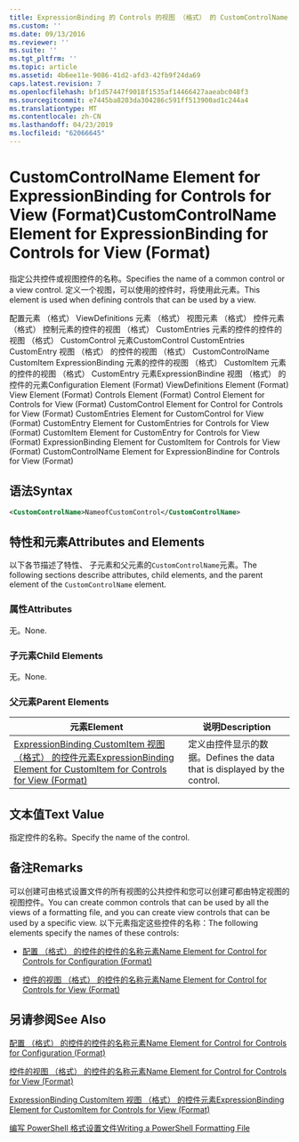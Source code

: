 ```yaml
---
title: ExpressionBinding 的 Controls 的视图 （格式） 的 CustomControlName 元素 |Microsoft Docs
ms.custom: ''
ms.date: 09/13/2016
ms.reviewer: ''
ms.suite: ''
ms.tgt_pltfrm: ''
ms.topic: article
ms.assetid: 4b6ee11e-9086-41d2-afd3-42fb9f24da69
caps.latest.revision: 7
ms.openlocfilehash: bf1d57447f9018f1535af14466427aaeabc048f3
ms.sourcegitcommit: e7445ba8203da304286c591ff513900ad1c244a4
ms.translationtype: MT
ms.contentlocale: zh-CN
ms.lasthandoff: 04/23/2019
ms.locfileid: "62066645"
---
```

# <a name="customcontrolname-element-for-expressionbinding-for-controls-for-view-format"></a><span data-ttu-id="ca9f4-102">CustomControlName Element for ExpressionBinding for Controls for View (Format)</span><span class="sxs-lookup"><span data-stu-id="ca9f4-102">CustomControlName Element for ExpressionBinding for Controls for View (Format)</span></span>

<span data-ttu-id="ca9f4-103">指定公共控件或视图控件的名称。</span><span class="sxs-lookup"><span data-stu-id="ca9f4-103">Specifies the name of a common control or a view control.</span></span> <span data-ttu-id="ca9f4-104">定义一个视图，可以使用的控件时，将使用此元素。</span><span class="sxs-lookup"><span data-stu-id="ca9f4-104">This element is used when defining controls that can be used by a view.</span></span>

<span data-ttu-id="ca9f4-105">配置元素 （格式） ViewDefinitions 元素 （格式） 视图元素 （格式） 控件元素 （格式） 控制元素的控件的视图 （格式） CustomEntries 元素的控件的控件的视图 （格式） CustomControl 元素CustomControl CustomEntries CustomEntry 视图 （格式） 的控件的视图 （格式） CustomControlName CustomItem ExpressionBinding 元素的控件的视图 （格式） CustomItem 元素的控件的视图 （格式） CustomEntry 元素ExpressionBindine 视图 （格式） 的控件的元素</span><span class="sxs-lookup"><span data-stu-id="ca9f4-105">Configuration Element (Format) ViewDefinitions Element (Format) View Element (Format) Controls Element (Format) Control Element for Controls for View (Format) CustomControl Element for Control for Controls for View (Format) CustomEntries Element for CustomControl for View (Format) CustomEntry Element for CustomEntries for Controls for View (Format) CustomItem Element for CustomEntry for Controls for View (Format) ExpressionBinding Element for CustomItem for Controls for View (Format) CustomControlName Element for ExpressionBindine for Controls for View (Format)</span></span>

## <a name="syntax"></a><span data-ttu-id="ca9f4-106">语法</span><span class="sxs-lookup"><span data-stu-id="ca9f4-106">Syntax</span></span>

```xml
<CustomControlName>NameofCustomControl</CustomControlName>
```

## <a name="attributes-and-elements"></a><span data-ttu-id="ca9f4-107">特性和元素</span><span class="sxs-lookup"><span data-stu-id="ca9f4-107">Attributes and Elements</span></span>

<span data-ttu-id="ca9f4-108">以下各节描述了特性、 子元素和父元素的`CustomControlName`元素。</span><span class="sxs-lookup"><span data-stu-id="ca9f4-108">The following sections describe attributes, child elements, and the parent element of the `CustomControlName` element.</span></span>

### <a name="attributes"></a><span data-ttu-id="ca9f4-109">属性</span><span class="sxs-lookup"><span data-stu-id="ca9f4-109">Attributes</span></span>

<span data-ttu-id="ca9f4-110">无。</span><span class="sxs-lookup"><span data-stu-id="ca9f4-110">None.</span></span>

### <a name="child-elements"></a><span data-ttu-id="ca9f4-111">子元素</span><span class="sxs-lookup"><span data-stu-id="ca9f4-111">Child Elements</span></span>

<span data-ttu-id="ca9f4-112">无。</span><span class="sxs-lookup"><span data-stu-id="ca9f4-112">None.</span></span>

### <a name="parent-elements"></a><span data-ttu-id="ca9f4-113">父元素</span><span class="sxs-lookup"><span data-stu-id="ca9f4-113">Parent Elements</span></span>

|<span data-ttu-id="ca9f4-114">元素</span><span class="sxs-lookup"><span data-stu-id="ca9f4-114">Element</span></span>|<span data-ttu-id="ca9f4-115">说明</span><span class="sxs-lookup"><span data-stu-id="ca9f4-115">Description</span></span>|
|-------------|-----------------|
|[<span data-ttu-id="ca9f4-116">ExpressionBinding CustomItem 视图 （格式） 的控件元素</span><span class="sxs-lookup"><span data-stu-id="ca9f4-116">ExpressionBinding Element for CustomItem for Controls for View (Format)</span></span>](./expressionbinding-element-for-customitem-for-controls-for-view-format.md)|<span data-ttu-id="ca9f4-117">定义由控件显示的数据。</span><span class="sxs-lookup"><span data-stu-id="ca9f4-117">Defines the data that is displayed by the control.</span></span>|

## <a name="text-value"></a><span data-ttu-id="ca9f4-118">文本值</span><span class="sxs-lookup"><span data-stu-id="ca9f4-118">Text Value</span></span>

<span data-ttu-id="ca9f4-119">指定控件的名称。</span><span class="sxs-lookup"><span data-stu-id="ca9f4-119">Specify the name of the control.</span></span>

## <a name="remarks"></a><span data-ttu-id="ca9f4-120">备注</span><span class="sxs-lookup"><span data-stu-id="ca9f4-120">Remarks</span></span>

<span data-ttu-id="ca9f4-121">可以创建可由格式设置文件的所有视图的公共控件和您可以创建可都由特定视图的视图控件。</span><span class="sxs-lookup"><span data-stu-id="ca9f4-121">You can create common controls that can be used by all the views of a formatting file, and you can create view controls that can be used by a specific view.</span></span> <span data-ttu-id="ca9f4-122">以下元素指定这些控件的名称：</span><span class="sxs-lookup"><span data-stu-id="ca9f4-122">The following elements specify the names of these controls:</span></span>

- [<span data-ttu-id="ca9f4-123">配置 （格式） 的控件的控件的名称元素</span><span class="sxs-lookup"><span data-stu-id="ca9f4-123">Name Element for Control for Controls for Configuration (Format)</span></span>](./name-element-for-control-for-controls-for-configuration-format.md)

- [<span data-ttu-id="ca9f4-124">控件的视图 （格式） 的控件的名称元素</span><span class="sxs-lookup"><span data-stu-id="ca9f4-124">Name Element for Control for Controls for View (Format)</span></span>](./name-element-for-control-for-controls-for-view-format.md)

## <a name="see-also"></a><span data-ttu-id="ca9f4-125">另请参阅</span><span class="sxs-lookup"><span data-stu-id="ca9f4-125">See Also</span></span>

[<span data-ttu-id="ca9f4-126">配置 （格式） 的控件的控件的名称元素</span><span class="sxs-lookup"><span data-stu-id="ca9f4-126">Name Element for Control for Controls for Configuration (Format)</span></span>](./name-element-for-control-for-controls-for-configuration-format.md)

[<span data-ttu-id="ca9f4-127">控件的视图 （格式） 的控件的名称元素</span><span class="sxs-lookup"><span data-stu-id="ca9f4-127">Name Element for Control for Controls for View (Format)</span></span>](./name-element-for-control-for-controls-for-view-format.md)

[<span data-ttu-id="ca9f4-128">ExpressionBinding CustomItem 视图 （格式） 的控件元素</span><span class="sxs-lookup"><span data-stu-id="ca9f4-128">ExpressionBinding Element for CustomItem for Controls for View (Format)</span></span>](./expressionbinding-element-for-customitem-for-controls-for-view-format.md)

[<span data-ttu-id="ca9f4-129">编写 PowerShell 格式设置文件</span><span class="sxs-lookup"><span data-stu-id="ca9f4-129">Writing a PowerShell Formatting File</span></span>](./writing-a-powershell-formatting-file.md)
